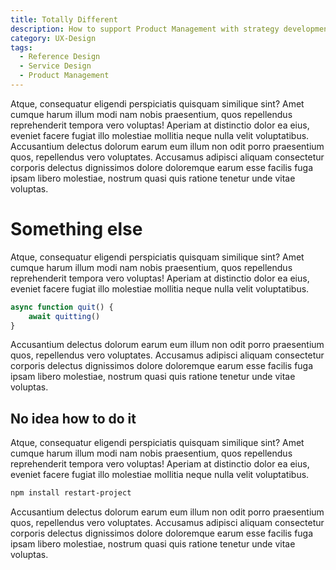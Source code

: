 ```yaml
---
title: Totally Different
description: How to support Product Management with strategy development
category: UX-Design
tags:
  - Reference Design
  - Service Design
  - Product Management
---
```


Atque, consequatur eligendi perspiciatis quisquam similique sint? Amet cumque harum illum modi nam nobis praesentium, quos repellendus reprehenderit tempora vero voluptas! Aperiam at distinctio dolor ea eius, eveniet facere fugiat illo molestiae mollitia neque nulla velit voluptatibus. Accusantium delectus dolorum earum eum illum non odit porro praesentium quos, repellendus vero voluptates. Accusamus adipisci aliquam consectetur corporis delectus dignissimos dolore doloremque earum esse facilis fuga ipsam libero molestiae, nostrum quasi quis ratione tenetur unde vitae voluptas.

<!--more-->

# Something else

Atque, consequatur eligendi perspiciatis quisquam similique sint? Amet cumque harum illum modi nam nobis praesentium, quos repellendus reprehenderit tempora vero voluptas! Aperiam at distinctio dolor ea eius, eveniet facere fugiat illo molestiae mollitia neque nulla velit voluptatibus. 

```js
async function quit() {
    await quitting()
}
```

Accusantium delectus dolorum earum eum illum non odit porro praesentium quos, repellendus vero voluptates. Accusamus adipisci aliquam consectetur corporis delectus dignissimos dolore doloremque earum esse facilis fuga ipsam libero molestiae, nostrum quasi quis ratione tenetur unde vitae voluptas.

## No idea how to do it

Atque, consequatur eligendi perspiciatis quisquam similique sint? Amet cumque harum illum modi nam nobis praesentium, quos repellendus reprehenderit tempora vero voluptas! Aperiam at distinctio dolor ea eius, eveniet facere fugiat illo molestiae mollitia neque nulla velit voluptatibus. 

```bash
npm install restart-project
```

Accusantium delectus dolorum earum eum illum non odit porro praesentium quos, repellendus vero voluptates. Accusamus adipisci aliquam consectetur corporis delectus dignissimos dolore doloremque earum esse facilis fuga ipsam libero molestiae, nostrum quasi quis ratione tenetur unde vitae voluptas.
